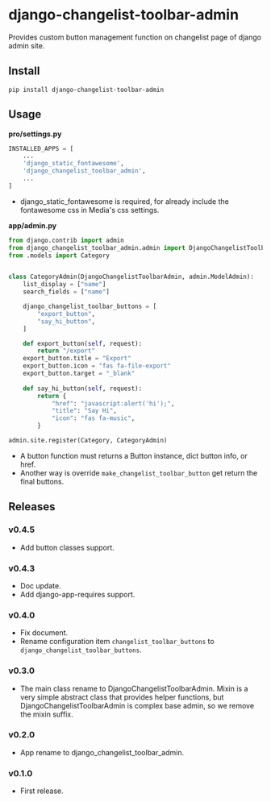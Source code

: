 # django-changelist-toolbar-admin

Provides custom button management function on changelist page of django admin site.

## Install

```shell
pip install django-changelist-toolbar-admin
```

## Usage

**pro/settings.py**

```python
INSTALLED_APPS = [
    ...
    'django_static_fontawesome',
    'django_changelist_toolbar_admin',
    ...
]
```

- django_static_fontawesome is required, for already include the fontawesome css in Media's css settings.

**app/admin.py**

```python
from django.contrib import admin
from django_changelist_toolbar_admin.admin import DjangoChangelistToolbarAdmin
from .models import Category


class CategoryAdmin(DjangoChangelistToolbarAdmin, admin.ModelAdmin):
    list_display = ["name"]
    search_fields = ["name"]

    django_changelist_toolbar_buttons = [
        "export_button",
        "say_hi_button",
    ]

    def export_button(self, request):
        return "/export"
    export_button.title = "Export"
    export_button.icon = "fas fa-file-export"
    export_button.target = "_blank"
    
    def say_hi_button(self, request):
        return {
            "href": "javascript:alert('hi');",
            "title": "Say Hi",
            "icon": "fas fa-music",
        } 

admin.site.register(Category, CategoryAdmin)
```

- A button function must returns a Button instance, dict button info, or href.
- Another way is override `make_changelist_toolbar_button` get return the final buttons.

## Releases

### v0.4.5

- Add button classes support.

### v0.4.3

- Doc update.
- Add django-app-requires support.

### v0.4.0

- Fix document.
- Rename configuration item `changelist_toolbar_buttons` to `django_changelist_toolbar_buttons`.

### v0.3.0

- The main class rename to DjangoChangelistToolbarAdmin. Mixin is a very simple abstract class that provides helper functions, but DjangoChangelistToolbarAdmin is complex base admin, so we remove the mixin suffix.

### v0.2.0

- App rename to django_changelist_toolbar_admin.

### v0.1.0

- First release.
